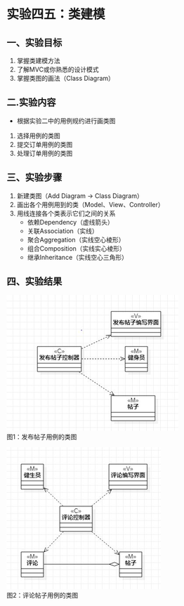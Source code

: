 # 实验四五：类建模
## 一、实验目标 
1. 掌握类建模方法
2. 了解MVC或你熟悉的设计模式
3. 掌握类图的画法（Class Diagram）
## 二.实验内容
 - 根据实验二中的用例规约进行画类图
  1. 选择用例的类图
  2. 提交订单用例的类图
  3. 处理订单用例的类图
## 三、实验步骤
1. 新建类图（Add Diagram -> Class Diagram）
2. 画出各个用例用到的类（Model、View、Controller）
3. 用线连接各个类表示它们之间的关系
    - 依赖Dependency（虚线箭头）
    - 关联Association（实线）
    - 聚合Aggregation（实线空心棱形）
    - 组合Composition（实线实心棱形）
    - 继承Inheritance（实线空心三角形）
## 四、实验结果
![发布帖子用例的类图](./lab4_send.JPG)  
图1：发布帖子用例的类图  

![评论帖子用例的类图](./lab4_comment.JPG)  
图2：评论帖子用例的类图  
